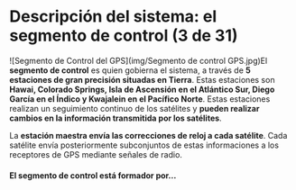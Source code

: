 # Descripción del sistema: el segmento de control (3 de 31)

![Segmento de Control del GPS](img/Segmento de control GPS.jpg)El **segmento de control** es quien gobierna el sistema, a través de **5 estaciones de gran precisión situadas en Tierra**. Estas estaciones son **Hawai, Colorado Springs, Isla de Ascensión en el Atlántico Sur, Diego García en el Índico y Kwajalein en el Pacífico Norte**. Estas estaciones realizan un seguimiento continuo de los satélites y **pueden realizar cambios en la información transmitida por los satélites**.  

La **estación maestra envía las correcciones de reloj a cada satélite**. Cada satélite envía posteriormente subconjuntos de estas informaciones a los receptores de GPS mediante señales de radio.

#### El segmento de control está formador por...